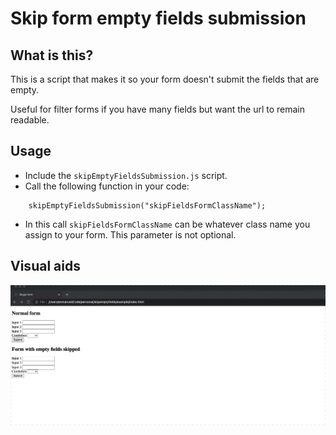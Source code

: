 # Skip form empty fields submission

## What is this?

This is a script that makes it so your form doesn't submit the fields that are empty. 

Useful for filter forms if you have many fields but want the url to remain readable.

## Usage

- Include the `skipEmptyFieldsSubmission.js` script.
- Call the following function in your code:

```JS
    skipEmptyFieldsSubmission("skipFieldsFormClassName");
```

- In this call `skipFieldsFormClassName` can be whatever class name you assign to your form. This parameter is not optional.

## Visual aids

![images/skipemptyinputs.gif](images/skipemptyinputs.gif)